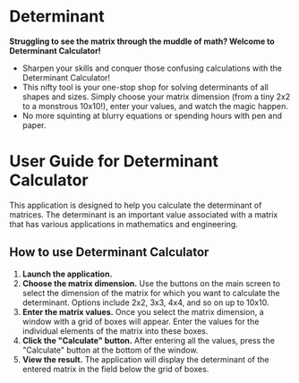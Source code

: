 # Determinant
**Struggling to see the matrix through the muddle of math? Welcome to Determinant Calculator!**

- Sharpen your skills and conquer those confusing calculations with the Determinant Calculator!
- This nifty tool is your one-stop shop for solving determinants of all shapes and sizes. Simply choose your matrix dimension (from a tiny 2x2 to a monstrous 10x10!), enter your values, and watch the magic happen.
- No more squinting at blurry equations or spending hours with pen and paper.

# User Guide for Determinant Calculator
This application is designed to help you calculate the determinant of matrices. The determinant is an important value associated with a matrix that has various applications in mathematics and engineering.
## How to use Determinant Calculator
1. **Launch the application.**
2. **Choose the matrix dimension.** Use the buttons on the main screen to select the dimension of the matrix for which you want to calculate the determinant. Options include 2x2, 3x3, 4x4, and so on up to 10x10.
3. **Enter the matrix values.** Once you select the matrix dimension, a window with a grid of boxes will appear. Enter the values for the individual elements of the matrix into these boxes.
4. **Click the "Calculate" button.** After entering all the values, press the "Calculate" button at the bottom of the window.
5. **View the result.** The application will display the determinant of the entered matrix in the field below the grid of boxes.
